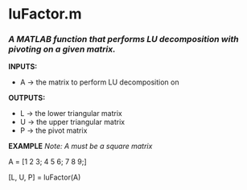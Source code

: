 # luFactor.m
### *A MATLAB function that performs LU decomposition with pivoting on a given matrix.*
**INPUTS:**
* A -> the matrix to perform LU decomposition on

**OUTPUTS:**
* L -> the lower triangular matrix
* U -> the upper triangular matrix
* P -> the pivot matrix

**EXAMPLE**
*Note: A must be a square matrix*

A = [1 2 3; 4 5 6; 7 8 9;]

[L, U, P] = luFactor(A)